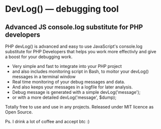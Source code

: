 # DevLog()  — debugging tool
## Advanced JS console.log substitute for PHP developers

PHP devLog() is advanced and easy to use JavaScript's console.log substitute for PHP Developers that helps you work more effectivly and give a boost for your debugging work.

* Very simple and fast to integrate into your PHP project 
* and also includes monitoring script in Bash, to moitor your devLog() messages in a terminal window 
* Real time monitoring of your debug messages and data. 
* And also keeps your messages in a logfile for later analysis. 
* Debug message is generated with a simple devLog('message');
* or with a more detailed devLog('message', $dump);

Totally free to use and use in any projects. 
Released under MIT licence as Open Source.

Ps. I drink a lot of coffee and accept btc :)
